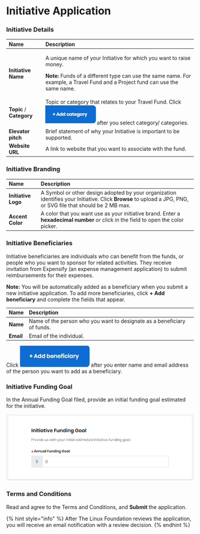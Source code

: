 # Initiative Application

### Initiative Details

<table>
  <thead>
    <tr>
      <th style="text-align:left">Name</th>
      <th style="text-align:left">Description</th>
    </tr>
  </thead>
  <tbody>
    <tr>
      <td style="text-align:left"><b>Initiative Name</b>
      </td>
      <td style="text-align:left">
        <p>A unique name of your Initiative for which you want to raise money.</p>
        <p><b>Note: </b>Funds of a different type can use the same name. For example,
          a Travel Fund and a Project fund can use the same name.</p>
      </td>
    </tr>
    <tr>
      <td style="text-align:left"><b>Topic</b> / <b>Category</b>
      </td>
      <td style="text-align:left">Topic or category that relates to your Travel Fund. Click
        <img src="../.gitbook/assets/18088098 (3) (2) (1).jpg"
        alt/>after you select category/ categories.</td>
    </tr>
    <tr>
      <td style="text-align:left"><b>Elevator pitch</b>
      </td>
      <td style="text-align:left">Brief statement of why your Initiative is important to be supported.</td>
    </tr>
    <tr>
      <td style="text-align:left"><b>Website URL</b>
      </td>
      <td style="text-align:left">A link to website that you want to associate with the fund.</td>
    </tr>
  </tbody>
</table>

### Initiative Branding

| Name | Description |
| :--- | :--- |
| **Initiative Logo** | A Symbol or other design adopted by your organization identifies your Initiative. Click **Browse** to upload a JPG, PNG, or SVG file that should be 2 MB max. |
| **Accent Color** | A color that you want use as your initiative brand. Enter a **hexadecimal number** or click in the field to open the color picker. |

### Initiative Beneficiaries

Initiative beneficiaries are individuals who can benefit from the funds, or people who you want to sponsor for related activities. They receive invitation from Expensify \(an expense management application\) to submit reimbursements for their expenses.

**Note:** You will be automatically added as a beneficiary when you submit a new initiative application. To add more beneficiaries, click **+ Add beneficiary** and complete the fields that appear.

| Name | Description |
| :--- | :--- |
| **Name** | Name of the person who you want to designate as a beneficiary of funds. |
| **Email** | Email of the individual. |

Click ![](../.gitbook/assets/7418655.jpg) after you enter name and email address of the person you want to add as a beneficiary. 

### Initiative Funding Goal

In the Annual Funding Goal filed, provide an initial funding goal estimated for the initiative.

![](../.gitbook/assets/iniiative-fundig-goal.png)

### Terms and Conditions

Read and agree to the Terms and Conditions, and **Submit** the application.

{% hint style="info" %}
After The Linux Foundation reviews the application, you will receive an email notification with a review decision. 
{% endhint %}



